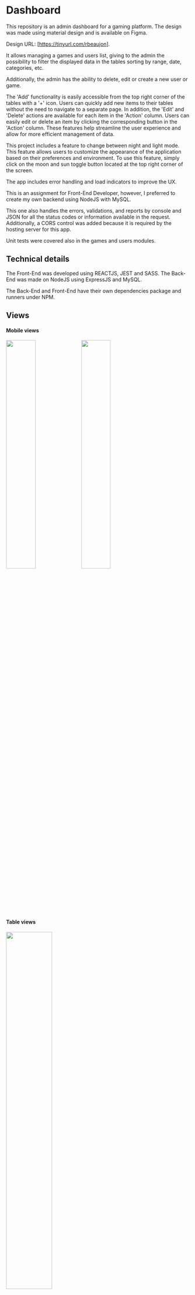 # Dashboard

This repository is an admin dashboard for a gaming platform.
The design was made using material design and is available on Figma.

Design URL: [https://tinyurl.com/rbeaujon].

It allows managing a games and users list, giving to the admin the possibility to filter the displayed data in the tables sorting by range, date, categories, etc.

Additionally, the admin has the ability to delete, edit or create a new user or game.

The 'Add' functionality is easily accessible from the top right corner of the tables with a '+' icon. Users can quickly add new items to their tables without the need to navigate to a separate page. In addition, the 'Edit' and 'Delete' actions are available for each item in the 'Action' column. Users can easily edit or delete an item by clicking the corresponding button in the 'Action' column. These features help streamline the user experience and allow for more efficient management of data.

This project includes a feature to change between night and light mode. This feature allows users to customize the appearance of the application based on their preferences and environment. To use this feature, simply click on the moon and sun toggle button located at the top right corner of the screen.

The app includes error handling and load indicators to improve the UX.

This is an assignment for Front-End Developer, however, I preferred to create my own backend using NodeJS with MySQL.

This one also handles the errors, validations, and reports by console and JSON for all the status codes or information available in the request.  
Additionally, a CORS control was added because it is required by the hosting server for this app.

Unit tests were covered also in the games and users modules.

## Technical details

The Front-End was developed using REACTJS, JEST and SASS.
The Back-End was made on NodeJS using ExpressJS and MySQL.

The Back-End and Front-End have their own dependencies package and runners under NPM.

## Views

#### Mobile views

<img src="/assets/images/games-mobile.png" width="40%">
<img src="/assets/images/users-mobile.png" width="40%">

#### Table views

<img src="/assets/images/games-table.png" width="50%">
<img src="/assets/images/users-table.png" width="50%">

#### Desktop views

<img src="/assets/images/games-desktop.png" width="60%">
<img src="/assets/images/users-desktop.png" width="60%">

##### Dark Mode 

<img src="/assets/images/games-desktop-dark.png" width="60%">
<img src="/assets/images/users-desktop-dark.png" width="60%">

#### Error views

<img src="/assets/images/gamesError.png" width="60%">
<img src="/assets/images/usersError.png" width="60%">

##### Dark Mode 

<img src="/assets/images/gamesError-dark.png" width="60%">
<img src="/assets/images/usersError-dark.png" width="60%">

#### Loading

<img src="/assets/images/loading.png" width="60%">



### How to run the application?

The project was hosted on my server for easy access and evaluation.

link [http://yologroup.rbeaujon.com/]

however, if you need to install it locally, you can follow the instructions below:


##### Clone the project
1.- Open your terminal/command prompt and navigate to the directory where you want to clone the repository.

2.- Run the command git clone https://github.com/rbeaujon/yolo.git. This will create a new directory called "yolo" in your current directory and clone the repository into it.

3.- Once the cloning process is complete, navigate to the "yolo" directory by running the command cd yolo.

##### Install the project's dependencies

4.- Make sure that you have Node.js and npm (Node Package Manager) installed on your system. You can check the version of npm by running the command npm -v. [https://nodejs.org/en].

5.- Run the command 'npm install' to install all the required dependencies for the project.

##### Run the app

6.- After all the dependencies have been installed, run the command npm run start.
This should start the development server and open up a new tab in your default web browser displaying the yolo app.


### npm run + (Node Package Manager Commands)

    Runs in your command line and inside the project folder the following commands to:

    start: Run this script to execute the development server available for your React application.
    test:  To run the testing mode, using react-scripts: 5.0.1 and jest-dom 5.16.5
    build: This sets and creates a build directory with a production build of your app

Example: npm run start.


### Browser View

#### Hosted Version
You can see the currently hosted version by following this link: http://yologroup.rbeaujon.com/

#### Development Version
To see the development version, follow the instructions below:

##### Front-End
Open the following link in your browser: http://localhost:3000

##### Back-End API
To access the API, use the following URL: http://localhost:3001

##### API Endpoints
Below are the available endpoints in the API:

Server URL: http://localhost:3001

Games Endpoint: /games

Users Endpoint: /users


## Out-of-scope
  
* Create conceptual and communication diagrams to understand visually the application flow.
